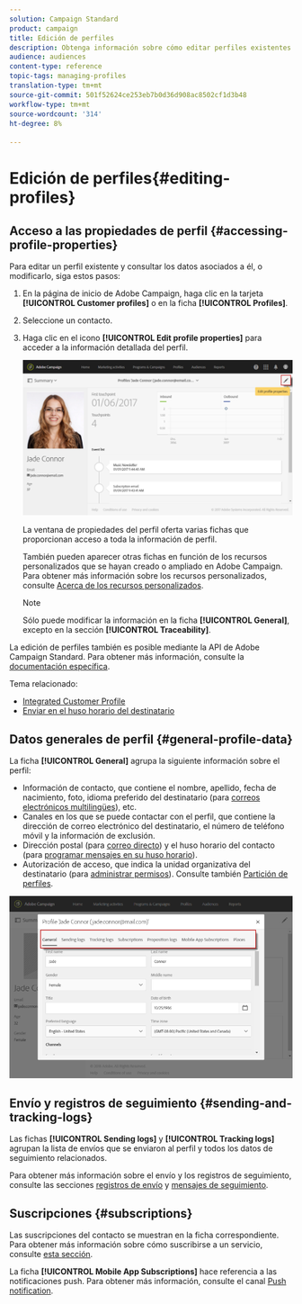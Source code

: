 ```yaml
---
solution: Campaign Standard
product: campaign
title: Edición de perfiles
description: Obtenga información sobre cómo editar perfiles existentes y acceder a información de contacto, canales preferidos, registros de seguimiento, suscripciones, etc.
audience: audiences
content-type: reference
topic-tags: managing-profiles
translation-type: tm+mt
source-git-commit: 501f52624ce253eb7b0d36d908ac8502cf1d3b48
workflow-type: tm+mt
source-wordcount: '314'
ht-degree: 8%

---
```



# Edición de perfiles{#editing-profiles}

## Acceso a las propiedades de perfil {#accessing-profile-properties}

Para editar un perfil existente y consultar los datos asociados a él, o modificarlo, siga estos pasos:

1. En la página de inicio de Adobe Campaign, haga clic en la tarjeta **[!UICONTROL Customer profiles]** o en la ficha **[!UICONTROL Profiles]**.
1. Seleccione un contacto.
1. Haga clic en el icono **[!UICONTROL Edit profile properties]** para acceder a la información detallada del perfil.

   ![](assets/profile_creation2.png)

   La ventana de propiedades del perfil oferta varias fichas que proporcionan acceso a toda la información de perfil.

   También pueden aparecer otras fichas en función de los recursos personalizados que se hayan creado o ampliado en Adobe Campaign. Para obtener más información sobre los recursos personalizados, consulte [Acerca de los recursos personalizados](../../developing/using/data-model-concepts.md).

   >[!NOTE]
   >
   >Sólo puede modificar la información en la ficha **[!UICONTROL General]**, excepto en la sección **[!UICONTROL Traceability]**.

La edición de perfiles también es posible mediante la API de Adobe Campaign Standard. Para obtener más información, consulte la [documentación específica](../../api/using/updating-profiles.md).

Tema relacionado:

* [Integrated Customer Profile](../../audiences/using/integrated-customer-profile.md)
* [Enviar en el huso horario del destinatario](../../sending/using/sending-messages-at-the-recipient-s-time-zone.md)

## Datos generales de perfil {#general-profile-data}

La ficha **[!UICONTROL General]** agrupa la siguiente información sobre el perfil:

* Información de contacto, que contiene el nombre, apellido, fecha de nacimiento, foto, idioma preferido del destinatario (para [correos electrónicos multilingües](../../channels/using/creating-a-multilingual-email.md)), etc.
* Canales en los que se puede contactar con el perfil, que contiene la dirección de correo electrónico del destinatario, el número de teléfono móvil y la información de exclusión.
* Dirección postal (para [correo directo](../../channels/using/about-direct-mail.md)) y el huso horario del contacto (para [programar mensajes en su huso horario](../../sending/using/sending-messages-at-the-recipient-s-time-zone.md)).
* Autorización de acceso, que indica la unidad organizativa del destinatario (para [administrar permisos](../../administration/using/about-access-management.md)). Consulte también [Partición de perfiles](../../administration/using/organizational-units.md#partitioning-profiles).

![](assets/profile_creation4.png)

## Envío y registros de seguimiento {#sending-and-tracking-logs}

Las fichas **[!UICONTROL Sending logs]** y **[!UICONTROL Tracking logs]** agrupan la lista de envíos que se enviaron al perfil y todos los datos de seguimiento relacionados.

Para obtener más información sobre el envío y los registros de seguimiento, consulte las secciones [registros de envío](../../sending/using/monitoring-a-delivery.md#delivery-logs) y [mensajes de seguimiento](../../sending/using/tracking-messages.md).

## Suscripciones {#subscriptions}

Las suscripciones del contacto se muestran en la ficha correspondiente. Para obtener más información sobre cómo suscribirse a un servicio, consulte [esta sección](../../audiences/using/about-subscriptions.md).

La ficha **[!UICONTROL Mobile App Subscriptions]** hace referencia a las notificaciones push. Para obtener más información, consulte el canal [Push notification](../../channels/using/about-push-notifications.md).
